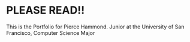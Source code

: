 # PLEASE READ!!

This is the Portfolio for Pierce Hammond. 
Junior at the University of San Francisco, Computer Science Major


